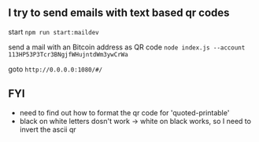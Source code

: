 ## I try to send emails with text based qr codes

start ```npm run start:maildev```

send a mail with an Bitcoin address as QR code
```node index.js --account 113HP53P3Tcr3BNgjfWHujntdWm3ywCrWa```

goto ```http://0.0.0.0:1080/#/```


## FYI

* need to find out how to format the qr code for 'quoted-printable'
* black on white letters dosn't work -> white on black works, so I need to invert the ascii qr